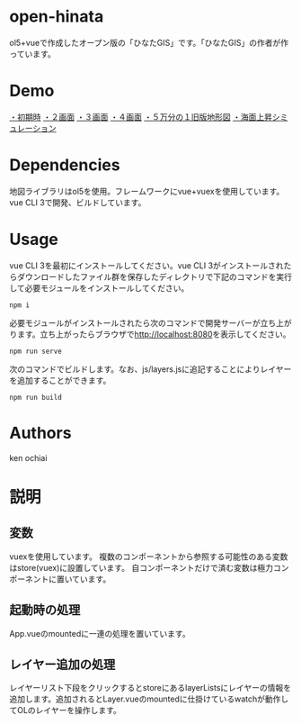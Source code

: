 # open-hinata
ol5+vueで作成したオープン版の「ひなたGIS」です。「ひなたGIS」の作者が作っています。
# Demo
[・初期時](https://kenzkenz.xsrv.jp/open-hinata/)
[・２画面](https://bit.ly/3IpLX1u)
[・３画面](https://bit.ly/3nP9Jul)
[・４画面](https://bit.ly/3apKADr)
[・５万分の１旧版地形図](https://bit.ly/3c3GpOg)
[・海面上昇シミュレーション](https://bit.ly/3z0cmQC)


# Dependencies
地図ライブラリはol5を使用。フレームワークにvue+vuexを使用しています。vue CLI 3で開発、ビルドしています。
# Usage
vue CLI 3を最初にインストールしてください。vue CLI 3がインストールされたらダウンロードしたファイル群を保存したディレクトリで下記のコマンドを実行して必要モジュールをインストールしてください。
```
npm i
```
必要モジュールがインストールされたら次のコマンドで開発サーバーが立ち上がります。立ち上がったらブラウザで[http://localhost:8080](http://localhost:8080)を表示してください。
```
npm run serve
```
次のコマンドでビルドします。なお、js/layers.jsに追記することによりレイヤーを追加することができます。
```
npm run build
```
# Authors
ken ochiai

# 説明
## 変数
vuexを使用しています。
複数のコンポーネントから参照する可能性のある変数はstore(vuex)に設置しています。
自コンポーネントだけで済む変数は極力コンポーネントに置いています。
## 起動時の処理
App.vueのmountedに一連の処理を置いています。
## レイヤー追加の処理
レイヤーリスト下段をクリックするとstoreにあるlayerListsにレイヤーの情報を追加します。追加されるとLayer.vueのmountedに仕掛けているwatchが動作してOLのレイヤーを操作します。

